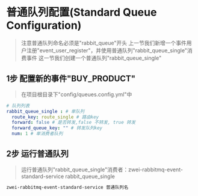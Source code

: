 普通队列配置(Standard Queue Configuration)
=========================
> 注意普通队列命名必须是"rabbit_queue"开头
> 上一节我们新增一个事件用户注册"event_user_register"，并使用普通队列"rabbit_queue_single"消费事件
> 这一节我们创建一个普通队列"rabbit_queue_single"

1步 配置新的事件"BUY_PRODUCT"
-------------------------
> 在项目根目录下"config/queues.config.yml"中
```yml
# 队列列表
rabbit_queue_single : # 单队列
  route_key: route_single # 路由key
  forward: false # 是否转发,false 不转发, true 转发
  forward_queue_key: "" # 转发队列key
  num: 1 # 单消费者队列
```


2步 运行普通队列
-------------------------
> 运行普通队列"rabbit_queue_single"消费者：zwei-rabbitmq-event-standard-service rabbit_queue_single

```sh
zwei-rabbitmq-event-standard-service 普通队列名
```
